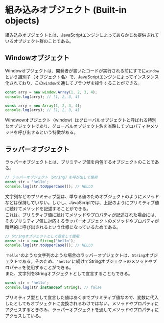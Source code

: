 # 組み込みオブジェクト (Built-in objects)

組み込みオブジェクトとは、JavaScriptエンジンによってあらかじめ提供されているオブジェクト群のことである。


## Windowオブジェクト

Windowオブジェクトは、開発者が書いたコードが実行される前にすでに`window`という識別子（オブジェクト名）で、JavaScriptエンジンによってインスタンス化されており、この`window`を通してブラウザを操作することができる。

```javascript
const arry = new window.Array(1, 2, 3, 4);
console.log(arry); // [1, 2, 3, 4]
```
```javascript
const arry = new Array(1, 2, 3, 4);
console.log(arry); // [1, 2, 3, 4]
```

Windwowオブジェクト（window）はグローバルオブジェクトと呼ばれる特別なオブジェクトであり、グローバルオブジェクト名を省略してプロパティやメソッドを呼び出せるという特徴がある。


## ラッパーオブジェクト

ラッパーオブジェクトとは、プリミティブ値を内包するオブジェクトのことである。

```javascript
// ラッパーオブジェクト（String）を呼び出して使用
const str = 'hello';
console.log(str.toUpperCase()); // HELLO
```

文字列などのプリミティブ型は、単なる値のためオブジェクトのようにメソッドなどは保持していない。しかし、JavaScriptでは、上記のようにプリミティブ値に続けてメソッドを記述することができる。<br>
これは、プリミティブ値に続けてメソッドやプロパティが記述された場合には、そのプリミティブ値に対応するラッパーオブジェクトのメソッドやプロパティが暗黙的に呼び出されるという仕様になっているためである。

```javascript
// Stringオブジェクトとして宣言して使用
const str = new String('hello');
console.log(str.toUpperCase()); // HELLO
```

`'hello'`のような文字列のような場合のラッパーオブジェクトは、`String`オブジェクトである。そのため、`'hello'`に続けてStringオブジェクトのメソッドやプロパティを使用することができる。<br>
また、文字列をStringオブジェクトとして宣言することもできる。

```javascript
const str = 'hello';
console.log(str instanceof String); // false
```

プリミティブ型として宣言した値はあくまでプリミティブ値なので、変数に代入したとしてもオブジェクトに変換されるわけではない。メソッドやプロパティにアクセスするときのみ、ラッパーオブジェクトを通してメソッドやプロパティにアクセスしている。
